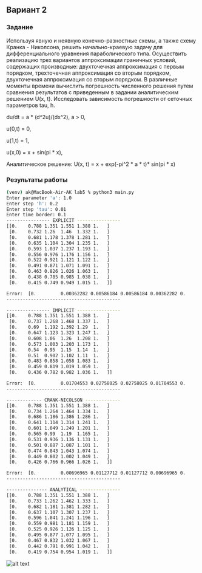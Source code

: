 ## Вариант 2

### Задание
Используя явную и неявную конечно-разностные схемы, а также схему Кранка - Николсона, решить начально-краевую задачу для дифференциального уравнения параболического типа. Осуществить реализацию трех вариантов аппроксимации граничных условий, содержащих производные: двухточечная аппроксимация с первым порядком, трехточечная аппроксимация со вторым порядком, двухточечная аппроксимация со вторым порядком. В различные моменты времени вычислить погрешность численного решения путем сравнения результатов с приведенным в задании аналитическим решением U(x, t). Исследовать зависимость погрешности от сеточных параметров tau, h.

du/dt = a * (d^2u)/(dx^2), a > 0,

u(0,t) = 0,

u(1,t) = 1,

u(x,0) = x + sin(pi * x),

Аналитическое решение:
U(x, t) = x + exp(-pi^2 * a * t)* sin(pi * x)

### Результаты работы

```bash
(venv) ak@MacBook-Air-AK lab5 % python3 main.py
Enter parameter 'a': 1.0
Enter step 'h': 0.2
Enter step 'tau': 0.01
Enter time border: 0.1
---------------- EXPLICIT ----------------
[[0.    0.788 1.351 1.551 1.388 1.   ]
 [0.    0.732 1.26  1.46  1.332 1.   ]
 [0.    0.681 1.178 1.378 1.281 1.   ]
 [0.    0.635 1.104 1.304 1.235 1.   ]
 [0.    0.593 1.037 1.237 1.193 1.   ]
 [0.    0.556 0.976 1.176 1.156 1.   ]
 [0.    0.522 0.921 1.121 1.122 1.   ]
 [0.    0.491 0.871 1.071 1.091 1.   ]
 [0.    0.463 0.826 1.026 1.063 1.   ]
 [0.    0.438 0.785 0.985 1.038 1.   ]
 [0.    0.415 0.749 0.949 1.015 1.   ]]

Error:  [0.         0.00362282 0.00586184 0.00586184 0.00362282 0.        ]
------------------------------------------

---------------- IMPLICIT ----------------
[[0.    0.788 1.351 1.551 1.388 1.   ]
 [0.    0.737 1.268 1.468 1.337 1.   ]
 [0.    0.69  1.192 1.392 1.29  1.   ]
 [0.    0.647 1.123 1.323 1.247 1.   ]
 [0.    0.608 1.06  1.26  1.208 1.   ]
 [0.    0.573 1.003 1.203 1.173 1.   ]
 [0.    0.54  0.95  1.15  1.14  1.   ]
 [0.    0.51  0.902 1.102 1.11  1.   ]
 [0.    0.483 0.858 1.058 1.083 1.   ]
 [0.    0.459 0.819 1.019 1.059 1.   ]
 [0.    0.436 0.782 0.982 1.036 1.   ]]

Error:  [0.         0.01704553 0.02758025 0.02758025 0.01704553 0.        ]
------------------------------------------

------------- CRANK-NICOLSON -------------
[[0.    0.788 1.351 1.551 1.388 1.   ]
 [0.    0.734 1.264 1.464 1.334 1.   ]
 [0.    0.686 1.186 1.386 1.286 1.   ]
 [0.    0.641 1.114 1.314 1.241 1.   ]
 [0.    0.601 1.049 1.249 1.201 1.   ]
 [0.    0.565 0.99  1.19  1.165 1.   ]
 [0.    0.531 0.936 1.136 1.131 1.   ]
 [0.    0.501 0.887 1.087 1.101 1.   ]
 [0.    0.474 0.843 1.043 1.074 1.   ]
 [0.    0.449 0.802 1.002 1.049 1.   ]
 [0.    0.426 0.766 0.966 1.026 1.   ]]

Error:  [0.         0.00696965 0.01127712 0.01127712 0.00696965 0.        ]
------------------------------------------

--------------- ANALYTICAL ---------------
[[0.    0.788 1.351 1.551 1.388 1.   ]
 [0.    0.733 1.262 1.462 1.333 1.   ]
 [0.    0.682 1.181 1.381 1.282 1.   ]
 [0.    0.637 1.107 1.307 1.237 1.   ]
 [0.    0.596 1.041 1.241 1.196 1.   ]
 [0.    0.559 0.981 1.181 1.159 1.   ]
 [0.    0.525 0.926 1.126 1.125 1.   ]
 [0.    0.495 0.877 1.077 1.095 1.   ]
 [0.    0.467 0.832 1.032 1.067 1.   ]
 [0.    0.442 0.791 0.991 1.042 1.   ]
 [0.    0.419 0.754 0.954 1.019 1.   ]]
```

![alt text](https://github.com/san-kir-k/80-406b-19/blob/kireev-lab5/lab5/screen.png)
